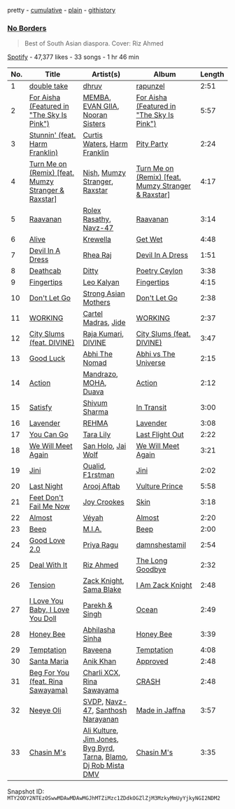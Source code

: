 pretty - [cumulative](/playlists/cumulative/37i9dQZF1DWTZ3p56HpBDG.md) - [plain](/playlists/plain/37i9dQZF1DWTZ3p56HpBDG) - [githistory](https://github.githistory.xyz/mackorone/spotify-playlist-archive/blob/main/playlists/plain/37i9dQZF1DWTZ3p56HpBDG)

### [No Borders](https://open.spotify.com/playlist/37i9dQZF1DWTZ3p56HpBDG)

> Best of South Asian diaspora\. Cover: Riz Ahmed

[Spotify](https://open.spotify.com/user/spotify) - 47,377 likes - 33 songs - 1 hr 46 min

| No. | Title | Artist(s) | Album | Length |
|---|---|---|---|---|
| 1 | [double take](https://open.spotify.com/track/0QzuaeCEEOV40Pn7IvKEny) | [dhruv](https://open.spotify.com/artist/70NcAr4ZtA3FAqU16iQZSb) | [rapunzel](https://open.spotify.com/album/305fd6KSKY40Yjgwvm2ck6) | 2:51 |
| 2 | [For Aisha \(Featured in "The Sky Is Pink"\)](https://open.spotify.com/track/6rfahvufEQDIVTHJIU2QQB) | [MEMBA](https://open.spotify.com/artist/7nJNuftnqwrFGFs3ZRRe0u), [EVAN GIIA](https://open.spotify.com/artist/0D6BtvIkN3P9GHTa8KR24t), [Nooran Sisters](https://open.spotify.com/artist/2gFFvbbdzYzzWltI2HkZEV) | [For Aisha \(Featured in "The Sky Is Pink"\)](https://open.spotify.com/album/5He2R0dw92kc4N9tg4v7zc) | 5:57 |
| 3 | [Stunnin' \(feat\. Harm Franklin\)](https://open.spotify.com/track/2JSmxLqt8h7ZpJJkfuLJvK) | [Curtis Waters](https://open.spotify.com/artist/2JbE7jUIGtpXSzytnyMg6U), [Harm Franklin](https://open.spotify.com/artist/44rJuOJLavqhY6qGgpQW4U) | [Pity Party](https://open.spotify.com/album/6f5E0fgEQox4MmTJqxOnrD) | 2:24 |
| 4 | [Turn Me on \(Remix\) \[feat\. Mumzy Stranger & Raxstar\]](https://open.spotify.com/track/35bGZ0hG27HIz9ZnTGNr7N) | [Nish](https://open.spotify.com/artist/3xyfJgRtCzUrNshzo4Deg9), [Mumzy Stranger](https://open.spotify.com/artist/1ZjTtkG8iHppYgibGNc4rw), [Raxstar](https://open.spotify.com/artist/1Y1yhpLR7nThkjyf2TeQCt) | [Turn Me on \(Remix\) \[feat\. Mumzy Stranger & Raxstar\]](https://open.spotify.com/album/30T3kSECyT1i2ytnwAcq0E) | 4:17 |
| 5 | [Raavanan](https://open.spotify.com/track/5MXh9jcDFvbIEXscQyjQSX) | [Rolex Rasathy](https://open.spotify.com/artist/2N7p9fqrrUSQbfAlCqPTPY), [Navz\-47](https://open.spotify.com/artist/1COjjFgtQEz2oxPHF6XIuu) | [Raavanan](https://open.spotify.com/album/4Bz5Mfp1ond3RCJGRdgOBz) | 3:14 |
| 6 | [Alive](https://open.spotify.com/track/59mrqUmhpmcfUns8BKkV30) | [Krewella](https://open.spotify.com/artist/0Cd6nHYwecCNM1sVEXKlYr) | [Get Wet](https://open.spotify.com/album/1Y7A8ZaZ9QyeeOa3uWQJqc) | 4:48 |
| 7 | [Devil In A Dress](https://open.spotify.com/track/0IidWnhWbmVcVa5vzXucav) | [Rhea Raj](https://open.spotify.com/artist/7inC0Ybb6OGEMB7GP8nfi1) | [Devil In A Dress](https://open.spotify.com/album/6ViBFxxd5c6e1WUCDbRMAk) | 1:51 |
| 8 | [Deathcab](https://open.spotify.com/track/4DsZFbvLhBxz5rQZiozfDn) | [Ditty](https://open.spotify.com/artist/0oUsTn1Xs1BCHlRw1RGD7R) | [Poetry Ceylon](https://open.spotify.com/album/5ahVKY0miWXtbmA4E618Zi) | 3:38 |
| 9 | [Fingertips](https://open.spotify.com/track/7JZBTSbpVzSJwRUgHxvUIG) | [Leo Kalyan](https://open.spotify.com/artist/62lbPZcnp95moF4T4afcPn) | [Fingertips](https://open.spotify.com/album/5GeJw5dsJDahd3DLjPT3MJ) | 4:15 |
| 10 | [Don't Let Go](https://open.spotify.com/track/222VjaQ6wUWhe3SnbNHJ2K) | [Strong Asian Mothers](https://open.spotify.com/artist/4w0ZOWckwNCzNtbxu5niaB) | [Don't Let Go](https://open.spotify.com/album/5WGtuS2pMdXz7WfOrM9vcN) | 2:38 |
| 11 | [WORKING](https://open.spotify.com/track/5e49oiBAVNGKsBdPPJmRe0) | [Cartel Madras](https://open.spotify.com/artist/3nwKi37CnuKq5BcPr267h3), [Jide](https://open.spotify.com/artist/6gPZR4HMlqsGRErOrM8dxw) | [WORKING](https://open.spotify.com/album/2QiFmcNRCeA4gVpEeCHlJE) | 2:37 |
| 12 | [City Slums \(feat\. DIVINE\)](https://open.spotify.com/track/6xzQ1uSk2Rzz6Xdf8xBnWn) | [Raja Kumari](https://open.spotify.com/artist/5cBFMoMgcAt03YL2r0tS25), [DIVINE](https://open.spotify.com/artist/4Ai0pGz6GhQavjzaRhPTvz) | [City Slums \(feat\. DIVINE\)](https://open.spotify.com/album/1grQXv1qJbhubOAYEeIOW6) | 3:47 |
| 13 | [Good Luck](https://open.spotify.com/track/6IVsYkP3RWt3AwMeHOgDFF) | [Abhi The Nomad](https://open.spotify.com/artist/1gUi2utSbJLNPddYENJAp4) | [Abhi vs The Universe](https://open.spotify.com/album/7npnMZIzcTaC9dFh2iqm0w) | 2:15 |
| 14 | [Action](https://open.spotify.com/track/059MUIi9GmBbrFs4fYKtiu) | [Mandrazo](https://open.spotify.com/artist/51ZYyNbFsBlD1EHGHaSFz0), [MOHA](https://open.spotify.com/artist/3BIZZwkg3BMGyVkwROZ5qK), [Duava](https://open.spotify.com/artist/0F88EwGyoS0Mi3VftQjyEj) | [Action](https://open.spotify.com/album/3yG5ZTauubzoLDMIQHBmwH) | 2:12 |
| 15 | [Satisfy](https://open.spotify.com/track/0EWUew0pxdYClLrBIRDu3x) | [Shivum Sharma](https://open.spotify.com/artist/4quFKN9tkMu9ExIfUBp4M4) | [In Transit](https://open.spotify.com/album/3Hpduk2uMFN021IlWCjgFJ) | 3:00 |
| 16 | [Lavender](https://open.spotify.com/track/4b5XMjALLKtcTgruHMctTY) | [REHMA](https://open.spotify.com/artist/528kmCx2HGqrT4G9sXCDuD) | [Lavender](https://open.spotify.com/album/5RvpleoNOyvit0U1G2XDM7) | 3:08 |
| 17 | [You Can Go](https://open.spotify.com/track/6f9wRfuZL9HrFuILn1Hn2S) | [Tara Lily](https://open.spotify.com/artist/1bt3qLrv0clLAZStcQf4zy) | [Last Flight Out](https://open.spotify.com/album/5nZHw2JJImX1LNcaivVEBR) | 2:22 |
| 18 | [We Will Meet Again](https://open.spotify.com/track/6VpRQDOM7nQ6viuVUSXWGn) | [San Holo](https://open.spotify.com/artist/0jNDKefhfSbLR9sFvcPLHo), [Jai Wolf](https://open.spotify.com/artist/24V5UY0nChKpnb1TBPJhCw) | [We Will Meet Again](https://open.spotify.com/album/5Pz41jv4xOHJzn93rhHWle) | 3:21 |
| 19 | [Jini](https://open.spotify.com/track/5PNZdDZE07oJOnTrE53p7x) | [Oualid](https://open.spotify.com/artist/60tsxRkHtGIlk3IW8U8O2y), [F1rstman](https://open.spotify.com/artist/0IA4SdCS8HBDX6oBoOlgaf) | [Jini](https://open.spotify.com/album/2rOM0s7rEyzdhGgnKUb81u) | 2:02 |
| 20 | [Last Night](https://open.spotify.com/track/3OBkjktMqs7QJ6dOUPWTji) | [Arooj Aftab](https://open.spotify.com/artist/00JAfwtx5gNiiqyor88Dr5) | [Vulture Prince](https://open.spotify.com/album/6HrBTi1F76h7mJuQDHEijH) | 5:58 |
| 21 | [Feet Don't Fail Me Now](https://open.spotify.com/track/5goqVeMYUQecvpcjNxpadU) | [Joy Crookes](https://open.spotify.com/artist/5XMyhVhi5ZN2pi0Qwi1zXS) | [Skin](https://open.spotify.com/album/62FYQGKcsi3nrkdicraMw7) | 3:18 |
| 22 | [Almost](https://open.spotify.com/track/68VL7UkUzq4AYwKrDFILDr) | [Véyah](https://open.spotify.com/artist/3mBrMbg5lTkD2qv3Ft5o63) | [Almost](https://open.spotify.com/album/0Qzxp5849s75hQ80V5puOq) | 2:20 |
| 23 | [Beep](https://open.spotify.com/track/3X5LrD9Gsv9eeJAaUW76WY) | [M.I.A.](https://open.spotify.com/artist/0QJIPDAEDILuo8AIq3pMuU) | [Beep](https://open.spotify.com/album/07O2V3ZkE26SHpBhhTrHCZ) | 2:00 |
| 24 | [Good Love 2.0](https://open.spotify.com/track/5OAvraChe33vVCHMUBV38W) | [Priya Ragu](https://open.spotify.com/artist/6iZTyHbQWGzpiWoyI0zz9F) | [damnshestamil](https://open.spotify.com/album/5Uape09ZvhDOfCmSqQN8Wm) | 2:54 |
| 25 | [Deal With It](https://open.spotify.com/track/48iyEjHqc399GIvhbWCDaz) | [Riz Ahmed](https://open.spotify.com/artist/5R8TntIOEwJcu4NnhGi8KW) | [The Long Goodbye](https://open.spotify.com/album/4hBcCJ6y6uLtVPJ4l2xpL5) | 2:32 |
| 26 | [Tension](https://open.spotify.com/track/2JUyPdhD8Mae0QHI6f2w6Z) | [Zack Knight](https://open.spotify.com/artist/7JMBJmGMqw4H33HECyW4QP), [Sama Blake](https://open.spotify.com/artist/19jOqaZTvseWAgi4PaQJrd) | [I Am Zack Knight](https://open.spotify.com/album/5lySBRzqQIXmTZlz7jlJlC) | 2:48 |
| 27 | [I Love You Baby, I Love You Doll](https://open.spotify.com/track/1uC8CoidgacQzx9f01n73h) | [Parekh & Singh](https://open.spotify.com/artist/5HyacDSdBkCTDOBoX49ayp) | [Ocean](https://open.spotify.com/album/3Go4qMxReIx9sTKGYMLakO) | 2:49 |
| 28 | [Honey Bee](https://open.spotify.com/track/1s2eSfchKBG6NIWpwL6x5B) | [Abhilasha Sinha](https://open.spotify.com/artist/3FJ13syehmla1ybPZYHYHW) | [Honey Bee](https://open.spotify.com/album/72HabOyINqSkT0YSQ1Pdtv) | 3:39 |
| 29 | [Temptation](https://open.spotify.com/track/0ulct3cASnhGvaGhFIuIyZ) | [Raveena](https://open.spotify.com/artist/2kQnsbKnIiMahOetwlfcaS) | [Temptation](https://open.spotify.com/album/4EWVYi8lXPirUUeVdHQCy9) | 4:08 |
| 30 | [Santa Maria](https://open.spotify.com/track/5MiD1d6C7EXxadJwekOudc) | [Anik Khan](https://open.spotify.com/artist/23bSD5t38m4d6k8jtlZGDa) | [Approved](https://open.spotify.com/album/1bV0yl7ESEK6bnIUS0vIuu) | 2:48 |
| 31 | [Beg For You \(feat\. Rina Sawayama\)](https://open.spotify.com/track/11M8c9SHQYpd8DOrmcu25k) | [Charli XCX](https://open.spotify.com/artist/25uiPmTg16RbhZWAqwLBy5), [Rina Sawayama](https://open.spotify.com/artist/2KEqzdPS7M5YwGmiuPTdr5) | [CRASH](https://open.spotify.com/album/1QqipMXWzJhr6yfcNKTp8B) | 2:48 |
| 32 | [Neeye Oli](https://open.spotify.com/track/5qX9iF6UmV0cypQgeu4ujh) | [SVDP](https://open.spotify.com/artist/3P8KLEIz09I7tN6YUqPhAb), [Navz\-47](https://open.spotify.com/artist/1COjjFgtQEz2oxPHF6XIuu), [Santhosh Narayanan](https://open.spotify.com/artist/5FVBduYaeVBb6JIghza7v6) | [Made in Jaffna](https://open.spotify.com/album/4fzYyzg0c0c6pFXHOnCVjO) | 3:57 |
| 33 | [Chasin M's](https://open.spotify.com/track/5labhgEWJVHdSFaV2lFHbq) | [Ali Kulture](https://open.spotify.com/artist/79g4UUYgjUD4uulYV4ie9S), [Jim Jones](https://open.spotify.com/artist/6AMa1VFQ7qCi61tCRtVWXe), [Byg Byrd](https://open.spotify.com/artist/1QO8PBgZ3Cv1xtKyw9ihjT), [Tarna](https://open.spotify.com/artist/5NKQMEArcrzIPct2RXdS7A), [Blamo](https://open.spotify.com/artist/217YiebQLxLOSubsItInzR), [Dj Rob Mista DMV](https://open.spotify.com/artist/0iaMgxQqEcbMtu9bu9lkYR) | [Chasin M's](https://open.spotify.com/album/58Ofpkh7xXrtngf6cxgtuB) | 3:35 |

Snapshot ID: `MTY2ODY2NTEzOSwwMDAwMDAwMGJhMTZiMzc1ZDdkOGZlZjM3MzkyMmUyYjkyNGI2NDM2`
